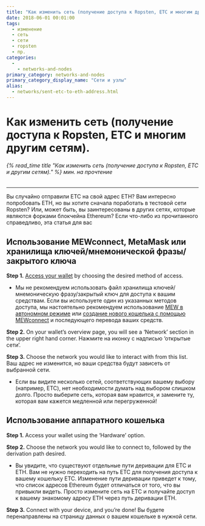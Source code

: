 ```yaml
---
title: "Как изменить сеть (получение доступа к Ropsten, ETC и многим другим сетям)."
date: 2018-06-01 00:01:00
tags:
  - изменение
  - сеть
  - сети
  - ropsten
  - пр.
categories:
  - 
    - networks-and-nodes
primary_category: networks-and-nodes
primary_category_display_name: "Сети и узлы"
alias:
  - networks/sent-etc-to-eth-address.html
---
```


# __Как изменить сеть (получение доступа к Ropsten, ETC и многим другим сетям).__
###### {% read_time title "Как изменить сеть (получение доступа к Ropsten, ETC и другим сетям)." %} мин. на прочтение
***

Вы случайно отправили ETC на свой адрес ETH? Вам интересно попробовать ETH, но вы хотите сначала поработать в тестовой сети Ropsten? Или, может быть, вы заинтересованы в других сетях, которые являются форками блокчейна Ethereum? Если что-либо из прочитанного справедливо, эта статья для вас



## __Использование MEWconnect, MetaMask или хранилища ключей/мнемонической фразы/закрытого ключа__

**Step 1.** [Access your wallet](/@@@@@@/getting-started/how-to-access-your-wallet/) by choosing the desired method of access.

* Мы не рекомендуем использовать файл хранилища ключей/мнемоническую фразу/закрытый ключ для доступа к вашим средствам. Если вы используете один из указанных методов доступа, мы настоятельно рекомендуем использование [MEW в автономном режиме](/@@@@@@/offline/offline-mew-looks-weird/) или [создание нового кошелька с  помощью MEWconnect](/@@@@@@/mewconnect-101-create/) и последующего перевода ваших средств.

**Step 2.** On your wallet’s overview page, you will see a ‘Network’ section in the upper right hand corner. Нажмите на иконку с надписью ‘открытые сети’.

**Step 3.** Choose the network you would like to interact with from this list. Ваш адрес не изменится, но ваши средства будут зависеть от выбранной сети.
* Если вы видите несколько сетей, соответствующих вашему выбору (например, ETC), нет необходимости думать над выбором слишком долго. Просто выберите сеть, которая вам нравится, и замените ту, которая вам кажется медленной или перегруженной!



## __Использование аппаратного кошелька__

**Step 1.** Access your wallet using the ‘Hardware’ option.

**Step 2.** Choose the network you would like to connect to, followed by the derivation path desired.

* Вы увидите, что существуют отдельные пути деривации для ETC и ETH. Вам не нужно переходить на путь ETC для получения доступа к вашему кошельку ETC. Изменение пути деривации приведет к тому, что список адресов Ethereum будет отличаться от того, что вы привыкли видеть. Просто измените сеть на ETC и получайте доступ к вашему знакомому адресу ETH через путь деривации ETH.

**Step 3.** Connect with your device, and you’re done! Вы будете перенаправлены на страницу данных о вашем кошельке в нужной сети.